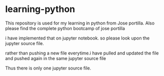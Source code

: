 # learning-python


This repository is used for my learning in python from Jose portilla.
Also please find the complete python bootcamp of jose portilla

i have implemented that on jupyter notebook. so please look upon the jupyter source file.

rather than pushing a new file everytime.i have pulled and updated the file and pushed again in the same jupyter source file

Thus there is only one jupyter source file.